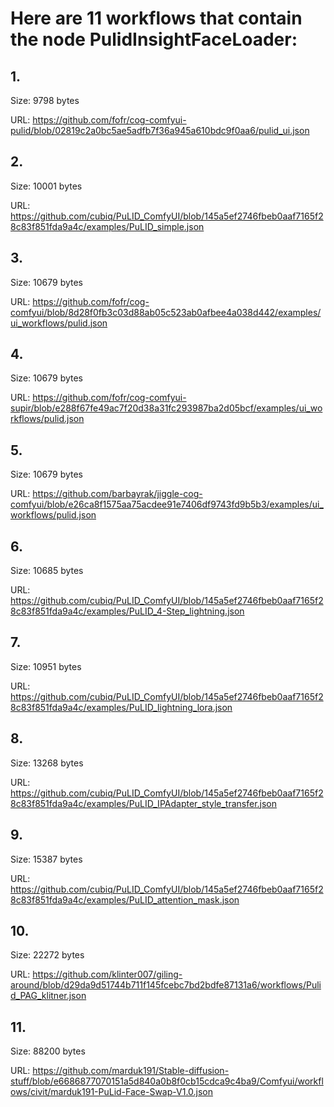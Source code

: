 # Here are 11 workflows that contain the node PulidInsightFaceLoader:

## 1. 

Size: 9798 bytes

URL: https://github.com/fofr/cog-comfyui-pulid/blob/02819c2a0bc5ae5adfb7f36a945a610bdc9f0aa6/pulid_ui.json

## 2. 

Size: 10001 bytes

URL: https://github.com/cubiq/PuLID_ComfyUI/blob/145a5ef2746fbeb0aaf7165f28c83f851fda9a4c/examples/PuLID_simple.json

## 3. 

Size: 10679 bytes

URL: https://github.com/fofr/cog-comfyui/blob/8d28f0fb3c03d88ab05c523ab0afbee4a038d442/examples/ui_workflows/pulid.json

## 4. 

Size: 10679 bytes

URL: https://github.com/fofr/cog-comfyui-supir/blob/e288f67fe49ac7f20d38a31fc293987ba2d05bcf/examples/ui_workflows/pulid.json

## 5. 

Size: 10679 bytes

URL: https://github.com/barbayrak/jiggle-cog-comfyui/blob/e26ca8f1575aa75acdee91e7406df9743fd9b5b3/examples/ui_workflows/pulid.json

## 6. 

Size: 10685 bytes

URL: https://github.com/cubiq/PuLID_ComfyUI/blob/145a5ef2746fbeb0aaf7165f28c83f851fda9a4c/examples/PuLID_4-Step_lightning.json

## 7. 

Size: 10951 bytes

URL: https://github.com/cubiq/PuLID_ComfyUI/blob/145a5ef2746fbeb0aaf7165f28c83f851fda9a4c/examples/PuLID_lightning_lora.json

## 8. 

Size: 13268 bytes

URL: https://github.com/cubiq/PuLID_ComfyUI/blob/145a5ef2746fbeb0aaf7165f28c83f851fda9a4c/examples/PuLID_IPAdapter_style_transfer.json

## 9. 

Size: 15387 bytes

URL: https://github.com/cubiq/PuLID_ComfyUI/blob/145a5ef2746fbeb0aaf7165f28c83f851fda9a4c/examples/PuLID_attention_mask.json

## 10. 

Size: 22272 bytes

URL: https://github.com/klinter007/giling-around/blob/d29da9d51744b711f145fcebc7bd2bdfe87131a6/workflows/Pulid_PAG_klitner.json

## 11. 

Size: 88200 bytes

URL: https://github.com/marduk191/Stable-diffusion-stuff/blob/e6686877070151a5d840a0b8f0cb15cdca9c4ba9/Comfyui/workflows/civit/marduk191-PuLid-Face-Swap-V1.0.json

